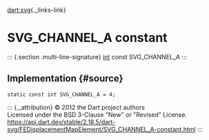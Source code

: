 [dart:svg](../../dart-svg/dart-svg-library){._links-link}

SVG\_CHANNEL\_A constant
========================

::: {.section .multi-line-signature}
[int](../../dart-core/int-class) const SVG\_CHANNEL\_A
:::

Implementation {#source}
--------------

``` {.language-dart data-language="dart"}
static const int SVG_CHANNEL_A = 4;
```

::: {._attribution}
© 2012 the Dart project authors\
Licensed under the BSD 3-Clause \"New\" or \"Revised\" License.\
<https://api.dart.dev/stable/2.18.5/dart-svg/FEDisplacementMapElement/SVG_CHANNEL_A-constant.html>
:::

